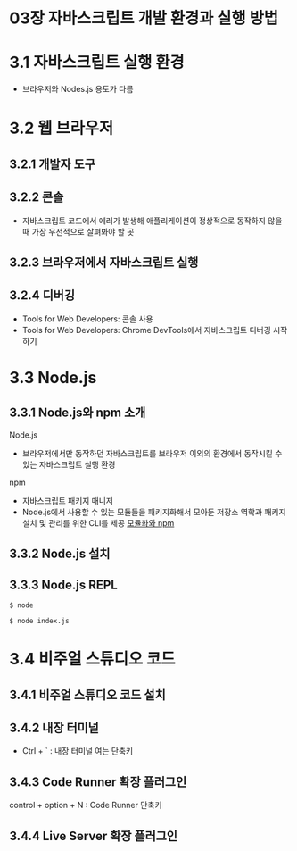 # 03장 자바스크립트 개발 환경과 실행 방법
# 3.1 자바스크립트 실행 환경
- 브라우저와 Nodes.js 용도가 다름

# 3.2 웹 브라우저
## 3.2.1 개발자 도구
## 3.2.2 콘솔
- 자바스크립트 코드에서 에러가 발생해 애플리케이션이 정상적으로 동작하지 않을 때 가장 우선적으로 살펴봐야 할 곳
## 3.2.3 브라우저에서 자바스크립트 실행
## 3.2.4 디버깅
- Tools for Web Developers: 콘솔 사용
- Tools for Web Developers: Chrome DevTools에서 자바스크립트 디버깅 시작하기

# 3.3 Node.js
## 3.3.1 Node.js와 npm 소개
Node.js
- 브라우저에서만 동작하던 자바스크립트를 브라우저 이외의 환경에서 동작시킬 수 있는 자바스크립트 실행 환경

npm
- 자바스크립트 패키지 매니저
- Node.js에서 사용할 수 있는 모듈들을 패키지화해서 모아둔 저장소 역학과 패키지 설치 및 관리를 위한 CLI를 제공
[모듈화와 npm](https://poiemaweb.com/nodejs-npm)
## 3.3.2 Node.js 설치
## 3.3.3 Node.js REPL
```
$ node
```
```
$ node index.js
```

# 3.4 비주얼 스튜디오 코드
## 3.4.1 비주얼 스튜디오 코드 설치
## 3.4.2 내장 터미널
- Ctrl + ` : 내장 터미널 여는 단축키
## 3.4.3 Code Runner 확장 플러그인
control + option + N : Code Runner 단축키
## 3.4.4 Live Server 확장 플러그인